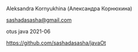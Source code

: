 Aleksandra Kornyukhina (Александра Корнюхина)

sashadasasha@gmail.com

otus java 2021-06

https://github.com/sashadasasha/javaOt